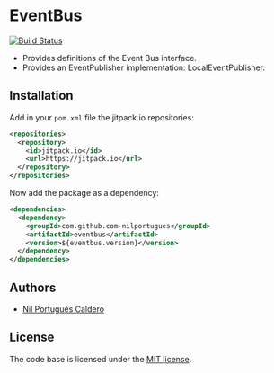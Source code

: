 # EventBus 

[![Build Status](https://travis-ci.org/com-nilportugues/eventbus.svg?branch=master)](https://travis-ci.org/com-nilportugues/eventbus)

- Provides definitions of the Event Bus interface.
- Provides an EventPublisher implementation: LocalEventPublisher.

## Installation

Add in your `pom.xml` file the jitpack.io repositories:

```xml
<repositories>
  <repository>
    <id>jitpack.io</id>
    <url>https://jitpack.io</url>
  </repository>
</repositories>
```
  
Now add the package as a dependency: 

```xml
<dependencies>		
  <dependency>
    <groupId>com.github.com-nilportugues</groupId>
    <artifactId>eventbus</artifactId>
    <version>${eventbus.version}</version>
  </dependency>
</dependencies>  
```

## Authors

* [Nil Portugués Calderó](https://nilportugues.com)


## License
The code base is licensed under the [MIT license](LICENSE).
